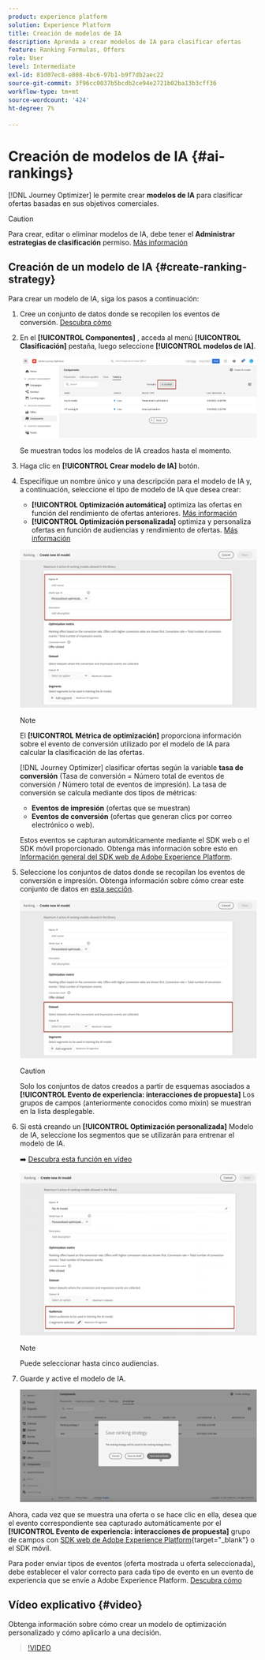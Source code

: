 ```yaml
---
product: experience platform
solution: Experience Platform
title: Creación de modelos de IA
description: Aprenda a crear modelos de IA para clasificar ofertas
feature: Ranking Formulas, Offers
role: User
level: Intermediate
exl-id: 81d07ec8-e808-4bc6-97b1-b9f7db2aec22
source-git-commit: 3f96cc0037b5bcdb2ce94e2721b02ba13b3cff36
workflow-type: tm+mt
source-wordcount: '424'
ht-degree: 7%

---
```


# Creación de modelos de IA {#ai-rankings}

[!DNL Journey Optimizer] le permite crear **modelos de IA** para clasificar ofertas basadas en sus objetivos comerciales.

>[!CAUTION]
>
>Para crear, editar o eliminar modelos de IA, debe tener el **Administrar estrategias de clasificación** permiso. [Más información](../../administration/high-low-permissions.md#manage-ranking-strategies)

## Creación de un modelo de IA {#create-ranking-strategy}

Para crear un modelo de IA, siga los pasos a continuación:

1. Cree un conjunto de datos donde se recopilen los eventos de conversión. [Descubra cómo](../data-collection/create-dataset.md)

1. En el **[!UICONTROL Componentes]** , acceda al menú **[!UICONTROL Clasificación]** pestaña, luego seleccione **[!UICONTROL modelos de IA]**.

   ![](../assets/ai-ranking-list.png)

   Se muestran todos los modelos de IA creados hasta el momento.

1. Haga clic en **[!UICONTROL Crear modelo de IA]** botón.

1. Especifique un nombre único y una descripción para el modelo de IA y, a continuación, seleccione el tipo de modelo de IA que desea crear:

   * **[!UICONTROL Optimización automática]** optimiza las ofertas en función del rendimiento de ofertas anteriores. [Más información](auto-optimization-model.md)
   * **[!UICONTROL Optimización personalizada]** optimiza y personaliza ofertas en función de audiencias y rendimiento de ofertas. [Más información](personalized-optimization-model.md)

   ![](../assets/ai-ranking-fields.png)

   >[!NOTE]
   >
   >El **[!UICONTROL Métrica de optimización]** proporciona información sobre el evento de conversión utilizado por el modelo de IA para calcular la clasificación de las ofertas.
   >
   >[!DNL Journey Optimizer] clasificar ofertas según la variable **tasa de conversión** (Tasa de conversión = Número total de eventos de conversión / Número total de eventos de impresión). La tasa de conversión se calcula mediante dos tipos de métricas:
   >* **Eventos de impresión** (ofertas que se muestran)
   >* **Eventos de conversión** (ofertas que generan clics por correo electrónico o web).
   >
   >Estos eventos se capturan automáticamente mediante el SDK web o el SDK móvil proporcionado. Obtenga más información sobre esto en [Información general del SDK web de Adobe Experience Platform](https://experienceleague.adobe.com/docs/experience-platform/edge/home.html?lang=es).

1. Seleccione los conjuntos de datos donde se recopilan los eventos de conversión e impresión. Obtenga información sobre cómo crear este conjunto de datos en [esta sección](../data-collection/create-dataset.md). <!--This dataset needs to be associated with a schema that must have the **[!UICONTROL Proposition Interactions]** field group (previously known as mixin) associated with it.-->

   ![](../assets/ai-ranking-dataset-id.png)

   >[!CAUTION]
   >
   >Solo los conjuntos de datos creados a partir de esquemas asociados a **[!UICONTROL Evento de experiencia: interacciones de propuesta]** Los grupos de campos (anteriormente conocidos como mixin) se muestran en la lista desplegable.

1. Si está creando un **[!UICONTROL Optimización personalizada]** Modelo de IA, seleccione los segmentos que se utilizarán para entrenar el modelo de IA.

   ➡️ [Descubra esta función en vídeo](#video)

   ![](../assets/ai-ranking-segments.png)

   >[!NOTE]
   >
   >Puede seleccionar hasta cinco audiencias.

1. Guarde y active el modelo de IA.

   ![](../assets/ai-ranking-save-activate.png)

<!--At this point, you must have:

* created the AI model,
* defined which type of event you want to capture - offer displayed (impression) and/or offer clicked (conversion),
* and in which dataset you want to collect the event data.-->

Ahora, cada vez que se muestra una oferta o se hace clic en ella, desea que el evento correspondiente sea capturado automáticamente por el **[!UICONTROL Evento de experiencia: interacciones de propuesta]** grupo de campos con [SDK web de Adobe Experience Platform](https://experienceleague.adobe.com/docs/experience-platform/edge/web-sdk-faq.html#what-is-adobe-experience-platform-web-sdk%3F){target="_blank"} o el SDK móvil.

Para poder enviar tipos de eventos (oferta mostrada u oferta seleccionada), debe establecer el valor correcto para cada tipo de evento en un evento de experiencia que se envíe a Adobe Experience Platform. [Descubra cómo](../data-collection/schema-requirement.md)

## Vídeo explicativo {#video}

Obtenga información sobre cómo crear un modelo de optimización personalizado y cómo aplicarlo a una decisión.

>[!VIDEO](https://video.tv.adobe.com/v/3419954?quality=12)
